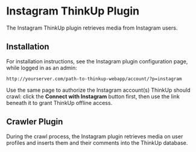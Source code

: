 Instagram ThinkUp Plugin
=========================

The Instagram ThinkUp plugin retrieves media from Instagram users.

Installation
------------

For installation instructions, see the Instagram plugin configuration page, while logged in as an admin:

    http://yourserver.com/path-to-thinkup-webapp/account/?p=instagram

Use the same page to authorize the Instagram account(s) ThinkUp should crawl: click the **Connect with Instagram** button first, then use the link beneath it to grant ThinkUp offline access.

Crawler Plugin
--------------

During the crawl process, the Instagram plugin retrieves media on user profiles and inserts them and their comments into the ThinkUp database.